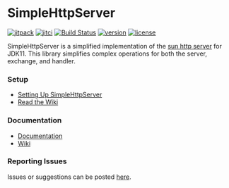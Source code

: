 # SimpleHttpServer
[![jitpack](https://jitpack.io/v/com.kttdevelopment/simplehttpserver.svg)](https://jitpack.io/#com.kttdevelopment/simplehttpserver)
[![jitci](https://jitci.com/gh/Ktt-Development/simplehttpserver/svg)](https://jitci.com/gh/Ktt-Development/simplehttpserver)
[![Build Status](https://travis-ci.com/Ktt-Development/simplehttpserver.svg?branch=main)](https://travis-ci.com/Ktt-Development/simplehttpserver)
[![version](https://img.shields.io/github/v/release/ktt-development/simplehttpserver?include_prereleases)](https://github.com/Ktt-Development/simplehttpserver/releases)
[![license](https://img.shields.io/github/license/Ktt-Development/simplehttpserver)](https://github.com/Ktt-Development/simplehttpserver/blob/main/LICENSE)

SimpleHttpServer is a simplified implementation of the [sun http server](https://docs.oracle.com/en/java/javase/11/docs/api/jdk.httpserver/com/sun/net/httpserver/package-summary.html) for JDK11. This library simplifies complex operations for both the server, exchange, and handler.

### Setup
- [Setting Up SimpleHttpServer](https://github.com/Ktt-Development/simplehttpserver/wiki/setup)
- [Read the Wiki](https://github.com/Ktt-Development/simplehttpserver/wiki)

### Documentation
- [Documentation](https://docs.kttdevelopment.com/simplehttpserver)
- [Wiki](https://wiki.kttdevelopment.com/simplehttpserver)

### Reporting Issues
Issues or suggestions can be posted [here](https://github.com/Ktt-Development/simplehttpserver/issues).

